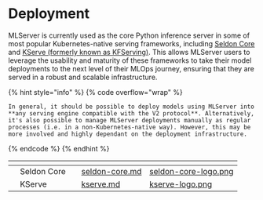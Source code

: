 # Deployment

MLServer is currently used as the core Python inference server in some of most popular Kubernetes-native serving frameworks, including [Seldon Core](https://docs.seldon.io/projects/seldon-core/en/latest/graph/protocols.html#v2-kfserving-protocol) and [KServe (formerly known as KFServing)](https://kserve.github.io/website/modelserving/v1beta1/sklearn/v2/). This allows MLServer users to leverage the usability and maturity of these frameworks to take their model deployments to the next level of their MLOps journey, ensuring that they are served in a robust and scalable infrastructure.

{% hint style="info" %}
{% code overflow="wrap" %}
```
In general, it should be possible to deploy models using MLServer into **any serving engine compatible with the V2 protocol**. Alternatively, it's also possible to manage MLServer deployments manually as regular processes (i.e. in a non-Kubernetes-native way). However, this may be more involved and highly dependant on the deployment infrastructure.
```
{% endcode %}
{% endhint %}

<table data-card-size="large" data-view="cards"><thead><tr><th></th><th></th><th></th><th data-hidden data-card-target data-type="content-ref"></th><th data-hidden data-card-cover data-type="files"></th></tr></thead><tbody><tr><td></td><td>Seldon Core</td><td></td><td><a href="seldon-core.md">seldon-core.md</a></td><td><a href="../../.gitbook/assets/seldon-core-logo.png">seldon-core-logo.png</a></td></tr><tr><td></td><td>KServe</td><td></td><td><a href="kserve.md">kserve.md</a></td><td><a href="../../.gitbook/assets/kserve-logo.png">kserve-logo.png</a></td></tr></tbody></table>
